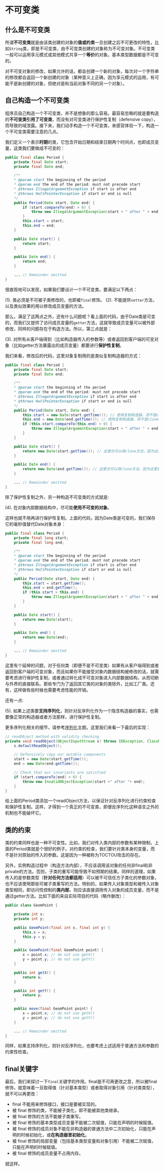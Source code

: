 # 不可变类

## 什么是不可变类

所谓**不可变类**就是由该类创建的对象的**值或约束**一旦创建之后不可更改的特性，比如`String`类，即是不可变类，由不可变类创建的对象称为不可变对象。不可变类一般可以运用享元模式或其他模式共享一个**等价**的对象。基本类型数据都是不可变的。

对不可变对象的修改，如果允许的话，都会创建一个新的对象，每次对一个字符串的修改都会返回一个新创建的对象（某种意义上正确，因为享元模式的运用，有可能不是新创建的对象，但绝对是和当前对象不同的另一个对象）。

## 自己构造一个不可变类

程序员自己构造一个不可变类，并不是想象的那么容易。最容易忽略的就是要构造的**不可变类引用了可变类**，而没有对可变类进行保护性复制（defensive copy），而导致的域泄露。接下来，我们动手构造一个不可变类，来感官体验一下，构造一个不可变类需要注意的几点。

我们定义一个表示**时期**的类，它包含开始日期和结束日期两个时间点，也即成员变量，这类我们要做成不可变的：

```Java
public final class Period {
    private final Date start;
    private final Date end;

    /**
    * @param start the beginning of the period
    * @param end the end of the period; must not precede start
    * @throws IllegalArgumentException if start is after end
    * @throws NullPointerException if start or end is null
    */
    public Period(Date start, Date end) {
        if (start.compareTo(end) > 0) {
            throw new IllegalArgumentException(start + " after " + end);
        }
        this.start = start;
        this.end = end;
    }

    public Date start() {
        return start;
    }

    public Date end() {
        return end;
    }

    ... // Remainder omitted
}
```

很直观地可以发现，如果我们要设计一个不可变类，要满足以下两点：

(1). 类必须是不可被子类修改的，也即被`final`修饰。
(2). 不能提供`setter`方法，以及类似效果的用以修改成员变量的方法。

那么，满足了这两点之外，还有什么问题呢？看上面的代码，由于Date类是可变的，而我们又提供了访问成员变量的`getter`方法，这就导致成员变量可以被外部修改，同样的问题存在于构造方法。所以，第三点就是：

(3). 对所有从客户端得到（比如构造器传入的参数等）或者返回到客户端的可变对象（比如getter方法暴露出的成员变量）都要进行**保护性复制**。

我们来看，修改后的代码，这里对象复制用的是类似复制构造器的方式：

```Java
public final class Period {
    private final Date start;
    private final Date end;

    /**
    * @param start the beginning of the period
    * @param end the end of the period; must not precede start
    * @throws IllegalArgumentException if start is after end
    * @throws NullPointerException if start or end is null
    */
    public Period(Date start, Date end) {
    	this.start = new Date(start.getTime()); // 使用复制构造器，而不是clone方法，因为start是外部传入参数，clone可能被恶意修改
    	this.end = new Date(end.getTime()); // 使用复制构造器，而不是clone方法，因为end是外部传入参数，clone可能被恶意修改
    	if (this.start.compareTo(this.end) > 0) {
            throw new IllegalArgumentException(start + " after " + end);
    	}
    }

    public Date start() {
    	return new Date(start.getTime()); // 这里也可以用clone方法，因为这里我们确认成员变量是真正的java.util.Date对象
    }

    public Date end() {
    	return new Date(end.getTime()); // 这里也可以用clone方法，因为这里我们确认成员变量是真正的java.util.Date对象
    }

    ... // Remainder omitted
}
```

除了保护性复制之外，另一种构造不可变类的方式就是:

(4). 在对象内部数据结构中，尽可能**使用不可变的对象**。

这样也就不用再进行保护性复制。上面的代码，因为Date类是可变的，我们保存它的毫秒值替代Date对象本身：

```Java
public final class Period {
    private final long start;
    private final long end;

    /**
    * @param start the beginning of the period
    * @param end the end of the period; must not precede start
    * @throws IllegalArgumentException if start is after end
    * @throws NullPointerException if start or end is null
    */
    public Period(Date start, Date end) {
    	this.start = start.getTime();
    	this.end = end.getTime();
    	if (this.start > this.end) {
            throw new IllegalArgumentException(start + " after " + end);
    	}
    }

    public Date start() {
    	return new Date(start);
    }

    public Date end() {
    	return new Date(end);
    }

    ... // Remainder omitted
}
```

这里有个延伸的问题，对于任何类（即便不是不可变类）如果有从客户端得到或者返回到客户端的可变对象，而且如果你不能接受对象内数据结构被修改的话，就需要考虑进行保护性复制，或者通过转化成不可变对象进入内部数据结构，从而切断与外界的直接联系。那些专门为了返回其它类的对象的类除外，比如工厂类。还有，这样做有些时候也需要考虑性能的开销。

还有一点:

(5). 如果上述类要**支持序列化**，则针对反序列化作为一个隐含构造器的事实，也需要像正常的构造器或者方法那样，进行保护性复制。

更多序列化相关的细节，请参考[序列化](Serialization.md)主题。这里我们来看一下最后的实现：

```Java
// readObject method with validity checking
private void readObject(ObjectInputStream s) throws IOException, ClassNotFoundException {
    s.defaultReadObject();

    // Defensively copy our mutable components
    start = new Date(start.getTime());
    end = new Date(end.getTime());

    // Check that our invariants are satisfied
    if (start.compareTo(end) > 0) {
        throw new InvalidObjectException(start +" after "+ end);
    }
}
```

给上面的Period类添加一个readObject方法，以保证针对反序列化进行约束检查和保护性复制。这样，才得到一个真正的不可变类，即便反序列化这种语言之外的机制也不能破坏它。

## 类的约束

类的约束同样也是一种不可变性。比如，我们对传入类内部的参数有某种限制，上面的Period类就是个很好的例子。对约束的检查，我们要针对类本身的变量，而不是针对原始的传入的参数。这是因为一种被称为TOCTOU攻击的存在。

另外，实例构造过程中（构造方法内部），不应该调用该对象的任何非final和非private的方法。否则，子类的重写可能导致不如预期的结果。同样的道理，如果传入的是参数类型（**针对任何方法都适用**）可以被不可信任方子类化的参数对象，也不应该使用那些可被子类重写的方法。特别的，如果传入对象类型和被传入对象类型相同，即访问性控制的**类内部**，则应该直接调用传入对象的成员变量，而不是通过getter方法。比如下面的来自实际项目的代码（略作删改）：

```Java
public class GeomPoint {

    private int x;
    private int y;

    public GeomPoint(final int x, final int y) {
        this.x = x;
        this.y = y;
    }

    public GeomPoint(final GeomPoint point) {
        x = point.x; // do not use getX()
        y = point.y; // do not use getY()
    }

    public int getX() {
        return x;
    }

    public int getY() {
        return y;
    }

    public move(final GeomPoint point) {
        x = point.x; // do not use getX()
        y = point.y; // do not use getY()
    }

    ... // Remainder omitted
}
```

同样，如果支持序列化，则针对反序列化，也要考虑上述适用于普通方法和参数的约束性检查。

## final关键字

最后，我们来探讨一下`final`关键字的作用。final是不可再更改之意，所以被final修饰，就意味着一旦取得值（针对基本类型）或者取得对象引用（针对类类型），就不可以再更改：

+ final 不能用来修饰接口，接口是要被实现的。
+ 被 final 修饰的类，不能被子类化，即不能被其他类继承。
+ 被 final 修饰的方法不能被子类重写。
+ 被 final 修饰的基本类型成员变量不能被二次赋值，只能在声明的时候赋值。
+ 被 final 修饰的成员对象不能在非构造器的普通方法中二次初始化，只能在声明的时候初始化，或**在构造器里初始化**。
+ 被 final 修饰的局部变量（包括基本类型变量和对象引用）不能被二次赋值，只能在声明的时候赋值。
+ 被 final 修饰的成员变量不占用内存。

就这样。
